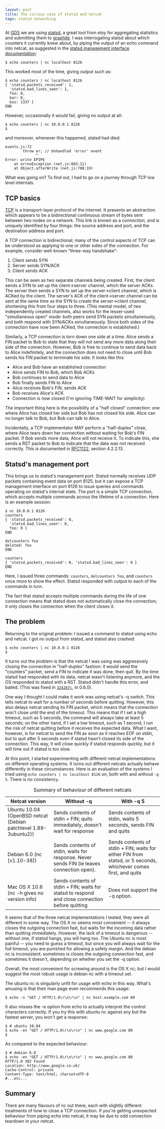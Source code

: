 ```yaml
---
layout: post
title: The curious case of statsd and netcat
tags: statsd networking
---
```

At [GDS][] we are using [statsd][], a great tool from etsy for
aggregating statistics and submitting them to [graphite][]. I was
interrogating statsd about which counters it currently knew about,
by piping the output of an echo command into netcat, as suggested in
the [statsd management interface documentation][statsd-mgmt]:

    $ echo counters | nc localhost 8126

This worked most of the time, giving output such as:

    $ echo counters | nc localhost 8126
    { 'statsd.packets_received': 1,
      'statsd.bad_lines_seen': 1,
      foo: 0,
      bar: 0,
      baz: 1337 }
    END

However, occasionally it would fail, giving no output at all:

    $ echo counters | nc 10.0.0.1 8126
    $

and moreover, whenever this happened, statsd had died:

    events.js:72
            throw er; // Unhandled 'error' event
                  ^
    Error: write EPIPE
        at errnoException (net.js:883:11)
        at Object.afterWrite (net.js:700:19)

What was going on? To find out, I had to go on a journey through TCP
low level internals.

## TCP basics

[TCP][] is a transport-layer protocol of the internet. It presents an
abstraction which appears to be a bidirectional continuous stream of
bytes sent between two nodes on a network. This link is known as a
*connection*, and is uniquely identified by four things: the source
address and port, and the destination address and port.

A TCP connection is bidirectional; many of the control aspects of TCP
can be understood as applying to one or other sides of the connection.
For example, consider well-known "three-way handshake":

 1. Client sends SYN
 2. Server sends SYN/ACK
 3. Client sends ACK

This can be seen as two separate channels being created. First, the
client sends a SYN to set up the client&rarr;server channel, which the
server ACKs. The server then sends a SYN to set up the
server&rarr;client channel, which is ACKed by the client. The server's
ACK of the client&rarr;server channel can be sent at the same time as
the SYN to create the server&rarr;client channel, shortening this from
four steps to three. (This mental model, of two independently created
channels, also works for the lesser-used "simultaneous open" mode:
both peers send SYN packets simultaneously, and both respond with
SYN/ACKs simultaneously. Since both sides of the connection have now
been ACKed, the connection is established.)

Similarly, a TCP connection is torn down one side at a time. Alice
sends a FIN packet to Bob to state that they will not send any more
data along their side of the connection. However, Bob is free to
continue to send data back to Alice indefinitely, and the connection
does not need to close until Bob sends his FIN packet to terminate his
side. It looks like this:

 * Alice and Bob have an established connection
 * Alice sends FIN to Bob, which Bob ACKs
 * Bob continues to send data to Alice
 * Bob finally sends FIN to Alice
 * Alice receives Bob's FIN, sends ACK
 * Bob receives Alice's ACK
 * Connection is now closed (I'm ignoring TIME-WAIT for simplicity)

The important thing here is the possibility of a "half closed"
connection: one where Alice has closed her side but Bob has not closed
his side. Alice can no longer talk to Bob, but Bob can talk to Alice.

Incidentally, a TCP implementator MAY perform a "half-duplex"
close, where Alice tears down her connection without waiting for Bob's
FIN packet. If Bob sends more data, Alice will not receive it. To
indicate this, she sends a RST packet to Bob to indicate that the data
was not received correctly. This is documented in [RFC1122][], section
4.2.2.13.

## Statsd's management port

This brings us to statsd's management port. Statsd normally receives
UDP packets containing event data on port 8125, but it can expose a
TCP management interface on port 8126 to issue queries and commands
operating on statsd's internal state. The port is a simple TCP
connection, which accepts multiple commands across the lifetime of a
connection. Here is an example session:

    $ nc 10.0.0.1 8126
    counters
    { 'statsd.packets_received': 0,
      'statsd.bad_lines_seen': 0,
      foo: 0 }
    END
    
    delcounters foo
    deleted: foo
    END
    
    counters
    { 'statsd.packets_received': 0, 'statsd.bad_lines_seen': 0 }
    END

Here, I issued three commands: `counters`, `delcounters foo`, and
`counters` once more to show the effect. Statsd responded with output
to each of the commands in turn.

The fact that statsd accepts multiple commands during the life of one
connection means that statsd does not automatically close the
connection; it only closes the connection when the client closes it.

## The problem

Returning to the original problem: I issued a command to statsd using
echo and netcat. I got no output from statsd, and statsd also crashed:

    $ echo counters | nc 10.0.0.1 8126
    $

It turns out the problem is that the netcat I was using was
aggressively closing the connection in "half-duplex" fashion: it would
send the "counters" packet, send a FIN to indicate it was done, then
quit. By the time statsd had responded with its data, netcat wasn't
listening anymore, and the OS responded to statsd with a RST. Statsd
didn't handle this error, and bailed. (This was fixed in
[`324267c`][324267c], in 0.6.0).

One way I thought I could make it work was using netcat's -q
switch. This tells netcat to wait for a number of seconds before
quitting. However, this also delays netcat sending its FIN packet,
which means that the connection won't close until the end of the
timeout. This means that if I set a high timeout, such as 5 seconds,
the command will always take at least 5 seconds; on the other hand, if
I set a low timeout, such as 1 second, I run the risk of netcat
quitting before it receives the expected data. What I want, however,
is for netcat to send the FIN as soon as it reaches EOF on stdin, but
to quit after 5 seconds even if statsd hasn't closed its side of the
connection. This way, it will close quickly if statsd responds
quickly, but it will time out if statsd is too slow.

At this point, I started experimenting with different netcat
implementations on different operating systems. It turns out different
netcats actually behave differently in these circumstances.
Here is an evaluation of the systems I tried using `echo counters | nc
localhost 8126` on, both with and without `-q 5`. There is no consistency.

<table class="table">
 <caption>Summary of behaviour of different netcats</caption>
 <thead>
 <tr>
  <th>Netcat version</th>
  <th>Without -q</th>
  <th>With -q 5</th>
 </tr>
 </thead>
 <tbody>
 <tr>
  <td>Ubuntu 10.04 (OpenBSD netcat (Debian patchlevel
 1.89-3ubuntu2))</td>
  <td>Sends contents of stdin + FIN; quits immediately, doesn't wait for response</td>
  <td>Sends contents of stdin, waits 5 seconds, sends FIN and
  quits</td>
 </tr>
 <tr>
  <td>Debian 6.0 (nc [v1.10-38])</td>
  <td>Sends contents of stdin, waits for response. Never sends FIN (ie
  leaves connection open).</td>
  <td>Sends contents of stdin + FIN; waits for either FIN from statsd,
  or 5 seconds, whichever comes first, and quits</td>
 </tr>
 <tr>
  <td>Mac OS X 10.6 (nc -h gives no version info)</td>
  <td>Sends contents of stdin + FIN; waits for statsd to respond and
  close connection before quitting</td>
  <td>Does not support the -q option.</td>
 </tr>
 </tbody>
</table>

It seems that of the three netcat implementations I tested, they were
all different in some way. The OS X nc seems most convenient -- it
always closes the outgoing connection fast, but waits for the incoming
data rather than quitting immediately. However, the lack of a timeout
is dangerous -- without one, if statsd hangs, you will hang too. The
Ubuntu nc is most painful -- you need to guess a timeout, but since
you will always wait for the full timeout, you are punished for
allowing a safety margin. And the debian nc is inconsistent: sometimes
is closes the outgoing connection fast, and sometimes it doesn't,
depending on whether you set the -q option.

Overall, the most convenient for screwing around is the OS X nc; but
I would suggest the most robust usage is debian nc with a timeout set.

The ubuntu nc is singularly unfit for usage with echo in this
way. What's amusing is that their man page even recommends this usage:

    $ echo -n "GET / HTTP/1.0\r\n\r\n" | nc host.example.com 80
    
It also misses the -e option from echo to actually interpret the
control characters correctly. If you try this with ubuntu nc against
any but the fastest server, you won't get a response:

    $ # ubuntu 10.04
    $ echo -en "GET / HTTP/1.0\r\n\r\n" | nc www.google.com 80
    $

As compared to the expected behaviour:

    $ # debian 6.0
    $ echo -en "GET / HTTP/1.0\r\n\r\n" | nc www.google.com 80
    HTTP/1.0 302 Found
    Location: http://www.google.co.uk/
    Cache-Control: private
    Content-Type: text/html; charset=UTF-8
    #...etc...

## Summary

There are many flavours of nc out there, each with slightly different
treatments of how to close a TCP connection. If you're getting
unexpected behaviour from piping echo into netcat, it may be due to
odd connection teardown in your netcat.

[324267c]: https://github.com/etsy/statsd/commit/324267c527133b97f8902f4479af676bc0d7ce58
[GDS]: http://digital.cabinetoffice.gov.uk/
[graphite]: http://graphite.readthedocs.org/
[RFC1122]: http://tools.ietf.org/html/rfc1122
[statsd]: https://github.com/etsy/statsd
[statsd-mgmt]: https://github.com/etsy/statsd/blob/master/docs/admin_interface.md
[TCP]: http://en.wikipedia.org/wiki/Transmission_Control_Protocol
